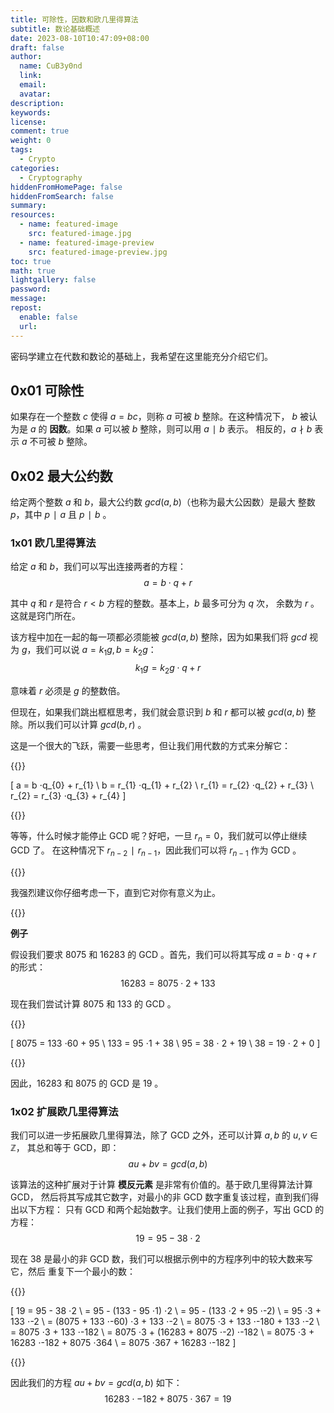 ```yaml
---
title: 可除性，因数和欧几里得算法
subtitle: 数论基础概述
date: 2023-08-10T10:47:09+08:00
draft: false
author:
  name: CuB3y0nd
  link:
  email:
  avatar:
description:
keywords:
license:
comment: true
weight: 0
tags:
  - Crypto
categories:
  - Cryptography
hiddenFromHomePage: false
hiddenFromSearch: false
summary:
resources:
  - name: featured-image
    src: featured-image.jpg
  - name: featured-image-preview
    src: featured-image-preview.jpg
toc: true
math: true
lightgallery: false
password:
message:
repost:
  enable: false
  url:
---
```


密码学建立在代数和数论的基础上，我希望在这里能充分介绍它们。

<!--more-->

## 0x01 可除性

如果存在一个整数 $c$ 使得 $a = bc$，则称 $a$ 可被 $b$ 整除。在这种情况下，
$b$ 被认为是 $a$ 的 **因数**。如果 $a$ 可以被 $b$ 整除，则可以用 $a ∣ b$ 表示。
相反的，$a ∤ b$ 表示 $a$ 不可被 $b$ 整除。

## 0x02 最大公约数

给定两个整数 $a$ 和 $b$，最大公约数 $gcd(a, b)$（也称为最大公因数）是最大
整数 $p$，其中 $p ∣ a$ 且 $p ∣ b$ 。

### 1x01 欧几里得算法

给定 $a$ 和 $b$，我们可以写出连接两者的方程：$$a = b ⋅q + r$$

其中 $q$ 和 $r$ 是符合 $r < b$ 方程的整数。基本上，$b$ 最多可分为 $q$ 次，
余数为 $r$ 。这就是窍门所在。

该方程中加在一起的每一项都必须能被 $gcd(a, b)$ 整除，因为如果我们将 $gcd$
视为 $g$，我们可以说 $a = k_{1}g, b = k_{2}g$：$$k_{1}g = k_{2}g ⋅q + r$$

意味着 $r$ 必须是 $g$ 的整数倍。

但现在，如果我们跳出框框思考，我们就会意识到 $b$ 和 $r$ 都可以被 $gcd(a, b)$
整除。所以我们可以计算 $gcd(b, r)$ 。

这是一个很大的飞跃，需要一些思考，但让我们用代数的方式来分解它：

{{<raw>}}

\[ a = b ⋅q_{0} + r_{1} \\
b = r_{1} ⋅q_{1} + r_{2} \\
r_{1} = r_{2} ⋅q_{2} + r_{3} \\
r_{2} = r_{3} ⋅q_{3} + r_{4} \]

{{</raw>}}

等等，什么时候才能停止 GCD 呢？好吧，一旦 $r_{n} = 0$，我们就可以停止继续 GCD 了。
在这种情况下 $r_{n-2} ∣ r_{n-1}$，因此我们可以将 $r_{n-1}$ 作为 GCD 。

{{<admonition type="info">}}

我强烈建议你仔细考虑一下，直到它对你有意义为止。

{{</admonition>}}

**例子**

假设我们要求 8075 和 16283 的 GCD 。首先，我们可以将其写成 $a = b ⋅q + r$ 的形式：
$$16283 = 8075 ⋅2 + 133$$

现在我们尝试计算 8075 和 133 的 GCD 。

{{<raw>}}

\[ 8075 = 133 ⋅60 + 95 \\
133 = 95 ⋅1 + 38 \\
95 = 38 ⋅ 2 + 19 \\
38 = 19 ⋅ 2 + 0 \]

{{</raw>}}

因此，16283 和 8075 的 GCD 是 19 。

### 1x02 扩展欧几里得算法

我们可以进一步拓展欧几里得算法，除了 GCD 之外，还可以计算 $a, b$ 的 $u, v ∈ \mathbb{Z}$，
其总和等于 GCD，即：$$au + bv = gcd(a, b)$$

该算法的这种扩展对于计算 **模反元素** 是非常有价值的。基于欧几里得算法计算 GCD，
然后将其写成其它数字，对最小的非 GCD 数字重复该过程，直到我们得出以下方程：
只有 GCD 和两个起始数字。让我们使用上面的例子，写出 GCD 的方程：$$19 = 95 - 38 ⋅2$$

现在 38 是最小的非 GCD 数，我们可以根据示例中的方程序列中的较大数来写它，然后
重复下一个最小的数：

{{<raw>}}

\[ 19 = 95 - 38 ⋅2 \\
= 95 - (133 - 95 ⋅1) ⋅2 \\
= 95 - (133 ⋅2 + 95 ⋅-2) \\
= 95 ⋅3 + 133 ⋅-2 \\
= (8075 + 133 ⋅-60) ⋅3 + 133 ⋅-2 \\
= 8075 ⋅3 + 133 ⋅-180 + 133 ⋅-2 \\
= 8075 ⋅3 + 133 ⋅-182 \\
= 8075 ⋅3 + (16283 + 8075 ⋅-2) ⋅-182 \\
= 8075 ⋅3 + 16283 ⋅-182 + 8075 ⋅364 \\
= 8075 ⋅367 + 16283 ⋅-182 \]

{{</raw>}}

因此我们的方程 $au + bv = gcd(a, b)$ 如下：
$$16283 ⋅-182 + 8075 ⋅367 = 19$$

